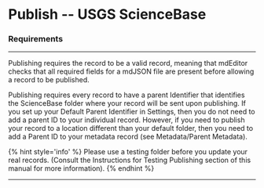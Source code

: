 # Publish -- USGS ScienceBase
### Requirements
---

Publishing requires the record to be a valid record, meaning that mdEditor checks that all required fields for a mdJSON file are present before allowing a record to be published.

Publishing requires every record to have a parent Identifier that identifies the ScienceBase folder where your record will be sent upon publishing. If you set up your Default Parent Identifier in <span class="md-window">Settings</span>, then you do not need to add a parent ID to your individual record. However, if you need to publish your record to a location different than your default folder, then you need to add a Parent ID to your metadata record (see Metadata/Parent Metadata).

{% hint style='info' %}
  Please use a testing folder before you update your real records. (Consult the Instructions for Testing Publishing section of this manual for more information).
{% endhint %}

---
